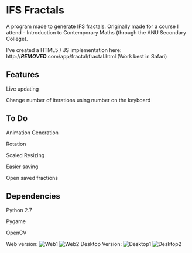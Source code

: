 IFS Fractals
===

A program made to generate IFS fractals. Originally made for a course I attend - Introduction to Contemporary Maths (through the ANU Secondary College).

I've created a HTML5 / JS implementation here: http://***REMOVED***.com/app/fractal/fractal.html (Work best in Safari)

Features
---
Live updating

Change number of iterations using number on the keyboard

To Do
---
Animation Generation

Rotation

Scaled Resizing

Easier saving

Open saved fractions

Dependencies
---
Python 2.7

Pygame

OpenCV


Web version:
![Web1](http://i.imgur.com/aGot6vE.png)
![Web2](http://i.imgur.com/kNU8OEE.png)
Desktop Version:
![Desktop1](http://i.imgur.com/Y1DXdBf.png)
![Desktop2](http://i.imgur.com/JhOh1cK.png)

